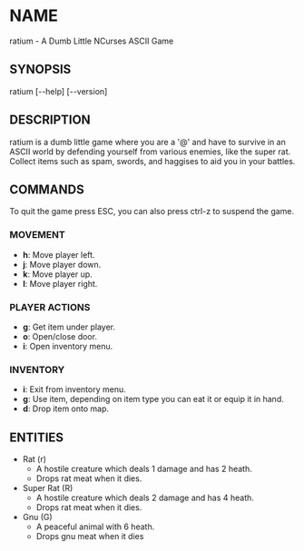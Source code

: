 # NAME

ratium - A Dumb Little NCurses ASCII Game

## SYNOPSIS

ratium [--help] [--version]

## DESCRIPTION

ratium  is a dumb little game where you are a '@' and have to survive in an
ASCII world by defending yourself from various enemies, like the super rat.
Collect items such as spam, swords, and haggises to aid you in your battles.

## COMMANDS

To quit the game press ESC, you can also press ctrl-z to suspend the game.

### MOVEMENT

 * **h**: Move player left.
 * **j**: Move player down.
 * **k**: Move player up.
 * **l**: Move player right.

### PLAYER ACTIONS

 * **g**: Get item under player.
 * **o**: Open/close door.
 * **i**: Open inventory menu.

### INVENTORY
 * **i**: Exit from inventory menu.
 * **g**: Use item, depending on item type you can eat it or equip it in hand.
 * **d**: Drop item onto map.

## ENTITIES
 * Rat (r)
   * A hostile creature which deals 1 damage and has 2 heath.
   * Drops rat meat when it dies.
 * Super Rat (R)
   * A hostile creature which deals 2 damage and has 4 heath.
   * Drops rat meat when it dies.
 * Gnu (G)
   * A peaceful animal with 6 heath.
   * Drops gnu meat when it dies

